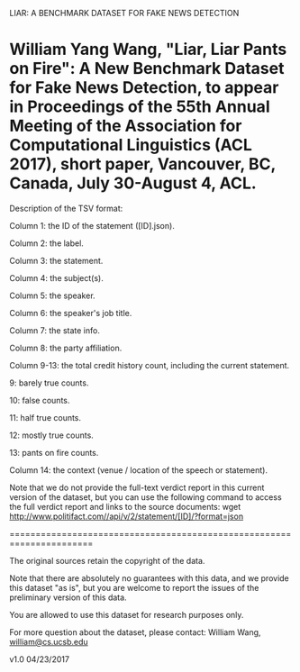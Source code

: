 LIAR: A BENCHMARK DATASET FOR FAKE NEWS DETECTION

William Yang Wang, "Liar, Liar Pants on Fire": A New Benchmark Dataset for Fake News Detection, to appear in Proceedings of the 55th Annual Meeting of the Association for Computational Linguistics (ACL 2017), short paper, Vancouver, BC, Canada, July 30-August 4, ACL.
=====================================================================
Description of the TSV format:

Column 1: the ID of the statement ([ID].json).

Column 2: the label.

Column 3: the statement.

Column 4: the subject(s).

Column 5: the speaker.

Column 6: the speaker's job title.

Column 7: the state info.

Column 8: the party affiliation.

Column 9-13: the total credit history count, including the current statement.

9: barely true counts.

10: false counts.

11: half true counts.

12: mostly true counts.

13: pants on fire counts.

Column 14: the context (venue / location of the speech or statement).

Note that we do not provide the full-text verdict report in this current version of the dataset, but you can use the following command to access the full verdict report and links to the source documents:
wget http://www.politifact.com//api/v/2/statement/[ID]/?format=json

======================================================================

The original sources retain the copyright of the data.

Note that there are absolutely no guarantees with this data,
and we provide this dataset "as is",
but you are welcome to report the issues of the preliminary version
of this data.

You are allowed to use this dataset for research purposes only.

For more question about the dataset, please contact:
William Wang, william@cs.ucsb.edu

v1.0 04/23/2017